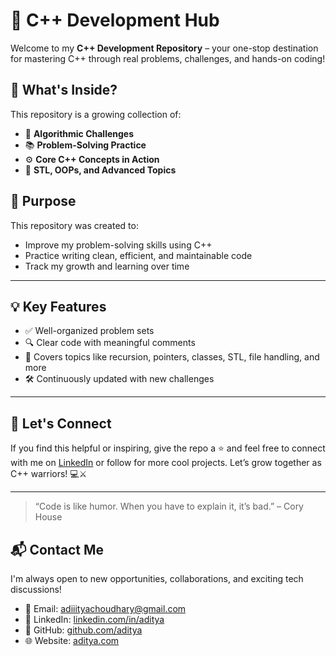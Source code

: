 
# 🚀 C++ Development Hub

Welcome to my **C++ Development Repository** – your one-stop destination for mastering C++ through real problems, challenges, and hands-on coding!

## 📁 What's Inside?

This repository is a growing collection of:

- 🧠 **Algorithmic Challenges**  
- 📚 **Problem-Solving Practice**  
- ⚙️ **Core C++ Concepts in Action**  
- 🔁 **STL, OOPs, and Advanced Topics**  


## 🎯 Purpose

This repository was created to:
- Improve my problem-solving skills using C++
- Practice writing clean, efficient, and maintainable code
- Track my growth and learning over time

---

## 💡 Key Features

- ✅ Well-organized problem sets  
- 🔍 Clear code with meaningful comments  
- 🧩 Covers topics like recursion, pointers, classes, STL, file handling, and more  
- 🛠️ Continuously updated with new challenges  

---

## 📌 Let's Connect

If you find this helpful or inspiring, give the repo a ⭐ and feel free to connect with me on [LinkedIn](https://www.linkedin.com/in/adiityachoudhary/) or follow for more cool projects. Let’s grow together as C++ warriors! 💻⚔️

---

> “Code is like humor. When you have to explain it, it’s bad.” – Cory House

## 📬 Contact Me

I'm always open to new opportunities, collaborations, and exciting tech discussions!

- 📧 Email: [adiiityachoudhary@gmail.com](mailto:adiiityachoudhary@gmail.com)
- 💼 LinkedIn: [linkedin.com/in/aditya](https://www.linkedin.com/in/adiityachoudhary/)
- 🐙 GitHub: [github.com/aditya](https://github.com/adiityachoudhary)
- 🌐 Website: [aditya.com](https://adiityachoudhary.github.io/web-dev/)
